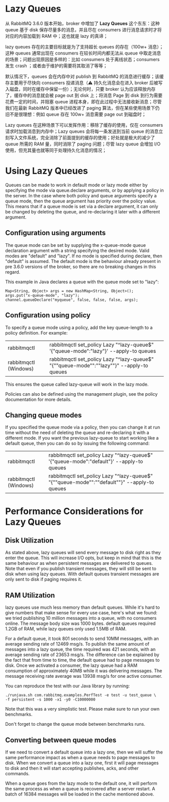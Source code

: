 


# Lazy Queues

从 RabbitMQ 3.6.0 版本开始，broker 中增加了 **Lazy Queues** 这个东东：这种 queue 基于 disk 保存尽量多的消息，并且尽在 consumers 进行消息请求时才将对应的内容加载到 RAM 中；这也就是 lazy 的真谛；

lazy queues 存在的主要目标就是为了支持超长 queues 的存在（100w+ 消息）；这种 queues 通常出现在 consumers 在较长时间内都无法从 queue 中取走消息的场景；问题出现原因是多样的：比如 consumers 处于离线状态；consumers 发生 crash ；或者由于维护的需要将其取消了等等；

默认情况下，queues 会在内存中对 publish 到 RabbitMQ 的消息进行缓存；该缓存主要用于尽快向 consumers 投递消息（⚠️ 持久化消息会在进入 broker 后被写入磁盘，同时在缓存中保留一份）；无论何时，只要 broker 认为应该释放内存了，缓存中的消息就会被 page out 到 disk 上；将消息 Page 到 disk 到行为需要花费一定的时间，并阻塞 queue 进程本身，即在此过程中无法接收新消息；尽管我们在最新 RabbitMQ 版本中已经改进了 paging 算法，但在某些使用场景下仍旧不是很理想：例如 queue 存在 100w+ 消息需要 page out 到磁盘时；

Lazy queues 在这种场景下可以发挥作用：移除了缓存的使用，仅在 consumers 请求时加载消息到内存中；Lazy queues 会将每一条发送到当前 queue 的消息立刻写入文件系统，完全消除了前面提到的缓存的使用；好处就是极大的减少了 queue 所需的 RAM 量，同时消除了 paging 问题；尽管 lazy queue 会增加 I/O 使用，但充其量也就等同于处理持久化消息的情况；


# Using Lazy Queues

Queues can be made to work in default mode or lazy mode either by specifying the mode via queue.declare arguments, or by applying a policy in the server. In the case where both policy and queue arguments specify a queue mode, then the queue argument has priority over the policy value. This means that if a queue mode is set via a declare argument, it can only be changed by deleting the queue, and re-declaring it later with a different argument.

## Configuration using arguments

The queue mode can be set by supplying the x-queue-mode queue declaration argument with a string specifying the desired mode. Valid modes are "default" and "lazy". If no mode is specified during declare, then "default" is assumed. The default mode is the behaviour already present in pre 3.6.0 versions of the broker, so there are no breaking changes in this regard.

This example in Java declares a queue with the queue mode set to "lazy":

```
Map<String, Object> args = new HashMap<String, Object>();
args.put("x-queue-mode", "lazy");
channel.queueDeclare("myqueue", false, false, false, args);
```

## Configuration using policy

To specify a queue mode using a policy, add the key queue-length to a policy definition. For example:

|                  |                              |                  |
 ----------------- | ---------------------------- | ------------------
| rabbitmqctl | rabbitmqctl set_policy Lazy "^lazy-queue$" '{"queue-mode":"lazy"}' --apply-to queues|
| rabbitmqctl (Windows) | rabbitmqctl set_policy Lazy "^lazy-queue$" "{""queue-mode"":""lazy""}" --apply-to queues |

This ensures the queue called lazy-queue will work in the lazy mode.

Policies can also be defined using the management plugin, see the policy documentation for more details.

## Changing queue modes

If you specified the queue mode via a policy, then you can change it at run time without the need of deleting the queue and re-declaring it with a different mode. If you want the previous lazy-queue to start working like a default queue, then you can do so by issuing the following command:

|                  |                              |                  |
 ----------------- | ---------------------------- | ------------------
| rabbitmqctl | rabbitmqctl set_policy Lazy "^lazy-queue$" '{"queue-mode":"default"}' --apply-to queues|
| rabbitmqctl (Windows) | rabbitmqctl set_policy Lazy "^lazy-queue$" "{""queue-mode"":""default""}" --apply-to queues |


# Performance Considerations for Lazy Queues

## Disk Utilization
As stated above, lazy queues will send every message to disk right as they enter the queue. This will increase I/O opts, but keep in mind that this is the same behaviour as when persistent messages are delivered to queues. Note that even if you publish transient messages, they will still be sent to disk when using lazy queues. With default queues transient messages are only sent to disk if paging requires it.

## RAM Utilization
lazy queues use much less memory than default queues. While it's hard to give numbers that make sense for every use case, here's what we found: we tried publishing 10 million messages into a queue, with no consumers online. The message body size was 1000 bytes. default queues required 1.2GB of RAM, while lazy queues only used 1.5MB of RAM.

For a default queue, it took 801 seconds to send 10MM messages, with an average sending rate of 12469 msg/s. To publish the same amount of messages into a lazy queue, the time required was 421 seconds, with an average sending rate of 23653 msg/s. The difference can be explained by the fact that from time to time, the default queue had to page messages to disk. Once we activated a consumer, the lazy queue had a RAM consumption of approximately 40MB while it was delivering messages. The message receiving rate average was 13938 msg/s for one active consumer.

You can reproduce the test with our Java library by running:

```shell
./runjava.sh com.rabbitmq.examples.PerfTest -e test -u test_queue \
-f persistent -s 1000 -x1 -y0 -C10000000
```
Note that this was a very simplistic test. Please make sure to run your own benchmarks.

Don't forget to change the queue mode between benchmarks runs.


## Converting between queue modes

If we need to convert a default queue into a lazy one, then we will suffer the same performance impact as when a queue needs to page messages to disk. When we convert a queue into a lazy one, first it will page messages to disk and then it will start accepting publishes, acks, and other commands.

When a queue goes from the lazy mode to the default one, it will perform the same process as when a queue is recovered after a server restart. A batch of 16384 messages will be loaded in the cache mentioned above.